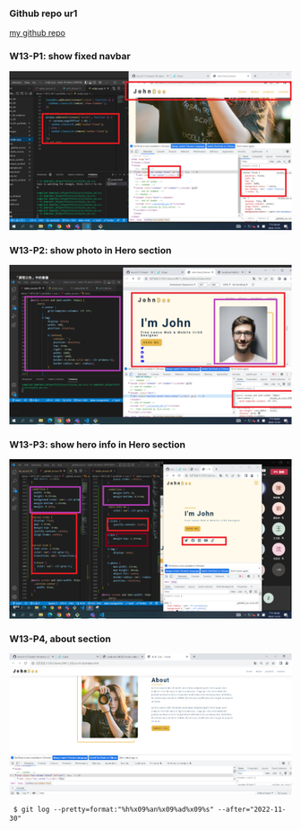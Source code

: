 ### Github repo ur1

[my github repo](https://github.com/kurch1117/sweb-1N-demo-209418069)

### W13-P1: show fixed navbar

![](w13-p1.png)

### W13-P2: show photo in Hero section


![](w13-p2.png)

### W13-P3: show hero info in Hero section



![](w13-p3.png)

### W13-P4, about section

![](w13-p4.png)

```
 $ git log --pretty=format:"%h%x09%an%x09%ad%x09%s" --after="2022-11-30"

```